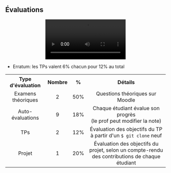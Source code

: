 ## Évaluations

<center>
<video width="50%" src="/cegep/420-4F5-MO/presentation/evaluations.mp4" type="video/mp4" controls>
</center>

* Erratum: les TPs valent 6% chacun pour 12% au total

<table>
<tr>
	<th>Type d'évaluation
	</th>
	<th>Nombre
	</th>
	<th>%
	</th>
	<th>Détails
	</th>
</tr>
<tr>
	<td style="text-align:center;">Examens théoriques
	</td>
	<td style="text-align:center;">2
	</td>
	<td>50%
	</td>
	<td style="text-align:center;">
	Questions théoriques sur Moodle
	</td>
</tr>
<tr>
	<td style="text-align:center;">Auto-évaluations
	</td>
	<td style="text-align:center;">9
	</td>
	<td>18%
	</td>
	<td style="text-align:center;">
	Chaque étudiant évalue son progrès<br>
	(le prof peut modifier la note)
	</td>
</tr>
<tr>
	<td style="text-align:center;">TPs</td>
	<td style="text-align:center;">2
	</td>
	<td>12%
	</td>
	<td style="text-align:center;">
	Évaluation des objectifs du TP à partir d'un <code>$&nbsp;git&nbsp;clone</code> neuf
	</td>
</tr>
<tr>
	<td style="text-align:center;">Projet</td>
	<td style="text-align:center;">1
	</td>
	<td>20%
	</td>
	<td style="text-align:center;">
	Évaluation des objectifs du projet, selon un compte-rendu des contributions de chaque étudiant
	</td>
</tr>
</table>
